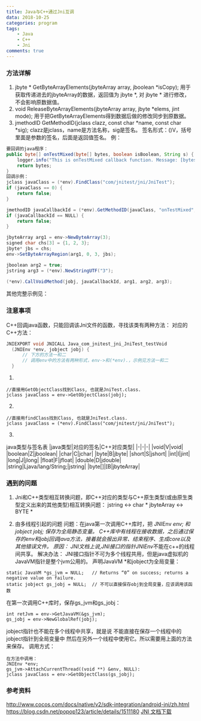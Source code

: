 ```yaml
---
title: Java与C++通过Jni互调
data: 2018-10-25
categories: program
tags:
    - Java
    - C++
    - Jni
comments: true
---
```



### 方法详解
1. jbyte * GetByteArrayElements(jbyteArray array, jboolean *isCopy);
用于获取传递进去的jbyteArray的数据，返回值为 jbyte *, 对 jbyte * 进行修改，不会影响原数据值。
2. void ReleaseByteArrayElements(jbyteArray array, jbyte *elems, jint mode);
用于把GetByteArrayElements得到数据后做的修改同步到原数据。
3. jmethodID GetMethodID(jclass clazz, const char *name, const char *sig);
clazz是jclass，name是方法名称，sig是签名。
签名形式：()V，括号里面是参数的签名，后面是返回值签名。
例：
``` java
要回调的java程序：
public byte[] onTestMixed(byte[] bytes, boolean isBoolean, String s) {
    logger.info("This is onTestMixed callback function. Message: [bytes={}, isBoolean={}, s={}]", bytes, isBoolean, s);
    return bytes;
}
回调示例：
jclass javaClass = (*env).FindClass("com/jnitest/jni/JniTest");
if (javaClass == 0) {
    return false;
}

jmethodID javaCallbackId = (*env).GetMethodID(javaClass, "onTestMixed", "([BZLjava/lang/String;)[B");
if (javaCallbackId == NULL) {
    return false;
}

jbyteArray arg1 = env->NewByteArray(3);
signed char chs[3] = {1, 2, 3};
jbyte* jbs = chs;
env->SetByteArrayRegion(arg1, 0, 3, jbs);

jboolean arg2 = true;
jstring arg3 = (*env).NewStringUTF("3");

(*env).CallVoidMethod(jobj, javaCallbackId, arg1, arg2, arg3);
```
其他完整示例见：[]()

### 注意事项
C++回调java函数，只能回调该Jni文件的函数，寻找该类有两种方法：
对应的C++方法：
``` cpp
JNIEXPORT void JNICALL Java_com_jnitest_jni_JniTest_testVoid
  (JNIEnv *env, jobject jobj) {
      // 下方的方法一和二
      // 调用env中的方法有两种形式，env->和(*env).，示例见方法一和二
  }
```
1. 
```
//直接用GetObjectClass找到Class, 也就是JniTest.class.
jclass javaClass = env->GetObjectClass(jobj);
```
2. 
```
//直接用findClass找到Class, 也就是JniTest.class.
jclass javaClass = (*env).FindClass("com/jnitest/jni/JniTest");
```
3. 
java类型与签名表
|java类型|对应的签名|C++对应类型|
|-|-|-|
|void|V|void|
|boolean|Z|jboolean|
|char|C|jchar|
|byte|B|jbyte|
|short|S|jshort|
|int|I|jint|
|long|J|jlong|
|float|F|jfloat|
|double|D|jdouble|
|string|Ljava/lang/String;|jstring|
|byte[]|[B|jbyteArray|

### 遇到的问题
1. Jni和C++类型相互转换问题，即C++对应的类型与C++原生类型(或由原生类型定义出来的其他类型)相互转换问题：
jstring <-> char *
jbyteArray <-> BYTE *

2. 由多线程引起的问题
问题：在java第一次调用C++库时，把
JNIEnv *env; 和 jobject jobj;
保存为全局静态变量。
C++库中有线程在接收数据，之后通过保存的env和jobj回调java方法，接着就会报出异常、结束程序、生成core以及其他错误文件。
原因：
JNI文档上说,JNI接口的指针JNIEnv*不能在c++的线程间共享。
解决办法：
JNI接口指针不可为多个线程共用，但是java虚拟机的JavaVM指针是整个jvm公用的。
声明JavaVM *和jobject为全局变量：
```
static JavaVM *gs_jvm = NULL;   // Returns “0” on success; returns a negative value on failure.
static jobject gs_jobj = NULL;  // 不可以直接保存obj到全局变量，应该调用该函数
```
在第一次调用C++库时，保存gs_jvm和gs_jobj：
```
int retJvm = env->GetJavaVM(&gs_jvm);
gs_jobj = env->NewGlobalRef(jobj);
```
jobject指针也不能在多个线程中共享，就是说 不能直接在保存一个线程中的jobject指针到全局变量中 然后在另外一个线程中使用它。所以需要用上面的方法来保存。
调用方式：
```
在方法中调用：
JNIEnv *env;
gs_jvm->AttachCurrentThread((void **) &env, NULL):
jclass javaClass = env->GetObjectClass(gs_jobj);
```

### 参考资料
http://www.cocos.com/docs/native/v2/sdk-integration/android-jni/zh.html
https://blog.csdn.net/popop123/article/details/1511180
[JNI 文档下载](http://files.cnblogs.com/luxiaofeng54/JNI_Docs.rar)